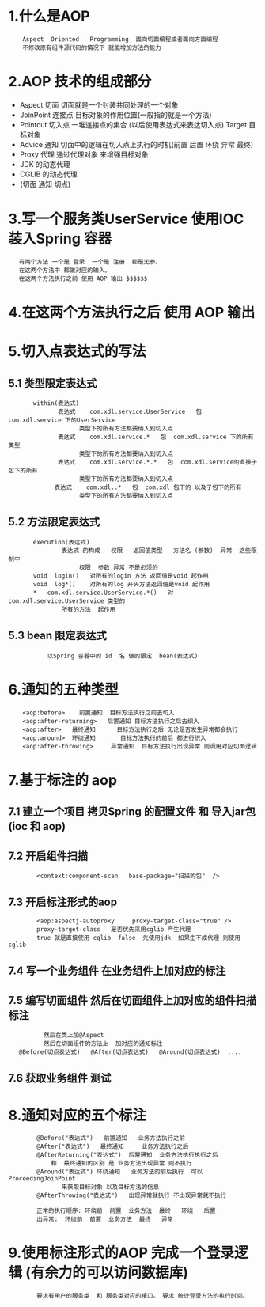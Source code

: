 # 1.什么是AOP

        Aspect  Oriented   Programming  面向切面编程或者面向方面编程
        不修改原有组件源代码的情况下 就能增加方法的能力
    
# 2.AOP 技术的组成部分 
  * Aspect  切面  切面就是一个封装共同处理的一个对象 
  * JoinPoint 连接点  目标对象的作用位置(一般指的就是一个方法)
  * Pointcut  切入点  一堆连接点的集合
      (以后使用表达式来表达切入点)
  Target  目标对象 
  * Advice  通知  切面中的逻辑在切入点上执行的时机(前置 后置 环绕 异常 最终)
  * Proxy  代理    通过代理对象 来增强目标对象 
  * JDK 的动态代理 
  * CGLIB 的动态代理 
  * (切面 通知  切点)
  
# 3.写一个服务类UserService  使用IOC 装入Spring  容器 

       有两个方法 一个是 登录  一个是 注册  都是无参。
       在这两个方法中 都做对应的输入。
       在这两个方法执行之前 使用 AOP 输出 $$$$$$
       
# 4.在这两个方法执行之后 使用 AOP 输出 ######  
  
# 5.切入点表达式的写法 
## 5.1 类型限定表达式

           within(表达式)
                  表达式    com.xdl.service.UserService   包  com.xdl.service 下的UserService
                        类型下的所有方法都要纳入到切入点 
                  表达式    com.xdl.service.*   包  com.xdl.service 下的所有类型
                        类型下的所有方法都要纳入到切入点
                  表达式    com.xdl.service.*.*   包  com.xdl.service的直接子包下的所有
                        类型下的所有方法都要纳入到切入点
                 表达式    com.xdl..*   包  com.xdl 包下的 以及子包下的所有
                        类型下的所有方法都要纳入到切入点
                    
## 5.2 方法限定表达式

           execution(表达式)
                   表达式 的构成   权限   返回值类型   方法名 (参数)  异常  这些限制中
                        权限  参数 异常 不是必须的
           void  login()   对所有的login 方法 返回值是void 起作用
           void  log*()    对所有的log 开头方法返回值是void 起作用 
           *   com.xdl.service.UserService.*()   对com.xdl.service.UserService 类型的
                   所有的方法  起作用
               
## 5.3 bean 限定表达式

               以Spring 容器中的 id  名 做的限定  bean(表达式)
       
# 6.通知的五种类型

        <aop:before>    前置通知  目标方法执行之前去切入
        <aop:after-returning>   后置通知 目标方法执行之后去织入 
        <aop:after>   最终通知      目标方法执行之后 无论是否发生异常都会执行
        <aop:around>  环绕通知       目标方法执行的前后 都进行织入 
        <aop:after-throwing>     异常通知  目标方法执行出现异常 则调用对应切面逻辑
    
# 7.基于标注的 aop
## 7.1 建立一个项目   拷贝Spring 的配置文件   和 导入jar包(ioc  和 aop)
## 7.2 开启组件扫描 

            <context:component-scan   base-package="扫描的包"  />
        
## 7.3 开启标注形式的aop 

            <aop:aspectj-autoproxy     proxy-target-class="true" />
            proxy-target-class   是否优先采用cglib 产生代理 
            true 就是直接使用 cglib  false  先使用jdk  如果生不成代理 则使用 cglib
        
## 7.4 写一个业务组件  在业务组件上加对应的标注
## 7.5 编写切面组件  然后在切面组件上加对应的组件扫描标注

              然后在类上加@Aspect 
              然后在切面组件的方法上  加对应的通知标注 
       @Before(切点表达式)   @After(切点表达式)   @Around(切点表达式)  ....
       
## 7.6 获取业务组件 测试 
# 8.通知对应的五个标注

            @Before("表达式")   前置通知   业务方法执行之前
            @After("表达式")   最终通知     业务方法执行之后
            @AfterReturning("表达式")  后置通知  业务方法执行执行之后 
                和  最终通知的区别 是 业务方法出现异常 则不执行 
            @Around("表达式") 环绕通知   业务方法的前后执行  可以 ProceedingJoinPoint 
                   来获取目标对象 以及目标方法的信息 
            @AfterThrowing("表达式")   出现异常就执行 不出现异常就不执行
                  
            正常的执行顺序: 环绕前  前置  业务方法  最终   环绕   后置  
            出异常:  环绕前  前置  业务方法  最终   异常 
     
# 9.使用标注形式的AOP  完成一个登录逻辑 (有余力的可以访问数据库)  
            要求有用户的服务类  和 服务类对应的接口。 要求 统计登录方法的执行时间。
